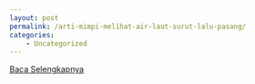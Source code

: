 ```yaml
---
layout: post
permalink: /arti-mimpi-melihat-air-laut-surut-lalu-pasang/
categories:
    - Uncategorized
---
```


[Baca Selengkapnya](/02)